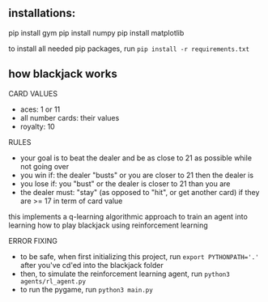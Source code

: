 ## installations:

pip install gym
pip install numpy
pip install matplotlib

to install all needed pip packages, run `pip install -r requirements.txt`

## how blackjack works

CARD VALUES

- aces: 1 or 11
- all number cards: their values
- royalty: 10

RULES

- your goal is to beat the dealer and be as close to 21 as possible while not going over
- you win if: the dealer "busts" or you are closer to 21 then the dealer is
- you lose if: you "bust" or the dealer is closer to 21 than you are
- the dealer must: "stay" (as opposed to "hit", or get another card) if they are >= 17 in term of card value

this implements a q-learning algorithmic approach to train an agent into learning how to play blackjack using reinforcement learning

ERROR FIXING

- to be safe, when first initializing this project, run `export PYTHONPATH='.'` after you've cd'ed into the blackjack folder
- then, to simulate the reinforcement learning agent, run `python3 agents/rl_agent.py`
- to run the pygame, run `python3 main.py`
